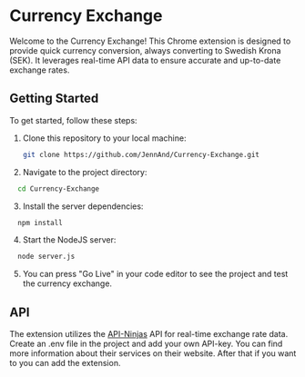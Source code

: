 # Currency Exchange

Welcome to the Currency Exchange! This Chrome extension is designed to provide quick currency conversion, always converting to Swedish Krona (SEK). It leverages real-time API data to ensure accurate and up-to-date exchange rates.

## Getting Started

To get started, follow these steps:

1. Clone this repository to your local machine:

   ```bash
   git clone https://github.com/JennAnd/Currency-Exchange.git

   ```

2. Navigate to the project directory:

```bash
  cd Currency-Exchange

```

3. Install the server dependencies:

```bash
  npm install

```

4. Start the NodeJS server:

```bash
  node server.js

```

5. You can press "Go Live" in your code editor to see the project and test the currency exchange.


## API

The extension utilizes the [API-Ninjas](https://api.api-ninjas.com) API for real-time exchange rate data. Create an .env file in the project and add your own API-key. You can find more information about their services on their website. After that if you want to you can add the extension.
